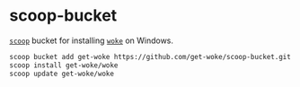 # scoop-bucket

[`scoop`](https://scoop.sh/) bucket for installing [`woke`](https://github.com/get-woke/woke) on Windows.

```sh
scoop bucket add get-woke https://github.com/get-woke/scoop-bucket.git
scoop install get-woke/woke
scoop update get-woke/woke
```

